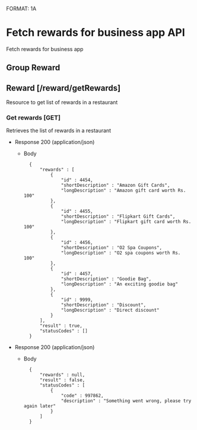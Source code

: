 FORMAT: 1A

# Fetch rewards for business app API
Fetch rewards for business app

## Group Reward

## Reward [/reward/getRewards]

Resource to get list of rewards in a restaurant

### Get rewards [GET]

Retrieves the list of rewards in a restaurant 


+ Response 200 (application/json)

    + Body 

            {
                "rewards" : [
                    {
                        "id" : 4454,
                        "shortDescription" : "Amazon Gift Cards",
                        "longDescription" : "Amazon gift card worth Rs. 100"
                    },
                    {
                        "id" : 4455,
                        "shortDescription" : "Flipkart Gift Cards",
                        "longDescription" : "Flipkart gift card worth Rs. 100"
                    },
                    {
                        "id" : 4456,
                        "shortDescription" : "O2 Spa Coupons",
                        "longDescription" : "O2 spa coupons worth Rs. 100"
                    },
                    {
                        "id" : 4457,
                        "shortDescription" : "Goodie Bag",
                        "longDescription" : "An exciting goodie bag"
                    },
                    {
                        "id" : 9999,
                        "shortDescription" : "Discount",
                        "longDescription" : "Direct discount"
                    }
                ],
                "result" : true,
                "statusCodes" : []
            }


+ Response 200 (application/json)

    + Body 

            {
                "rewards" : null,
                "result" : false,
                "statusCodes" : [
                    {
                        "code" : 997862,
                        "description" : "Something went wrong, please try again later"
                    }
                ]
            }

